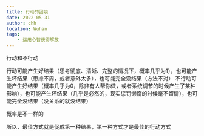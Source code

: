 ```yaml
---
title: 行动的困境
date: 2022-05-31
author: chh
location: Wuhan
tags:
    - 运用心智获得解放
---
```

行动和不行动

行动可能产生好结果（思考彻底、清晰、完整的情况下，概率几乎为1），也可能产生坏结果（思虑不周，或者意外太多），也可能完全没结果（方法不对）
不行动可能产生好结果（概率几乎为0，除非有人帮你做，或者系统调节的时候产生了某种影响），也可能产生坏结果（几乎是必然的，现实惩罚懒惰的时候毫不留情），也可能完全没结果（没关系的就没结果）

概率是不一样的

所以，最佳方式就是促成第一种结果，第一种方式才是最佳的行动方式
